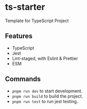 # ts-starter

Template for TypeScript Project

## Features

- TypeScript
- Jest
- Lint-staged, with Eslint & Prettier
- ESM

## Commands

- `pnpm run dev` to start development.
- `pnpm run build` to build the project.
- `pnpm run test` to run jest testing.